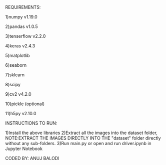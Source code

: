 REQUIREMENTS:

1)numpy v1.19.0

2)pandas v1.0.5

3)tenserflow v2.2.0

4)keras v2.4.3

5)matplotlib

6)seaborn

7)sklearn

8)scipy

9)cv2 v4.2.0

10)pickle (optional)

11)h5py v2.10.0



INSTRUCTIONS TO RUN:

1)Install the above libraries
2)Extract all the images into the dataset folder,
NOTE:EXTRACT THE IMAGES DIRECTLY INTO THE "dataset" folder directly without any sub-folders.
3)Run main.py or open and run driver.ipynb in Jupyter Notebook

CODED BY:
ANUJ BALODI
